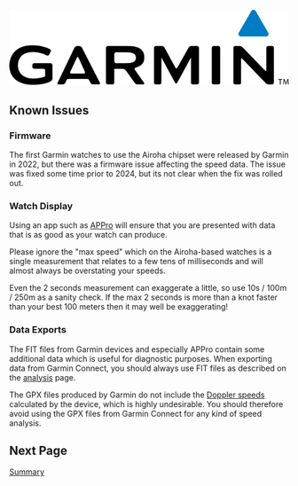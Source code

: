 ![GP3S Logo](../img/Garmin_logo_2006.png)



## Known Issues

### Firmware

The first Garmin watches to use the Airoha chipset were released by Garmin in 2022, but there was a firmware issue affecting the speed data. The issue was fixed some time prior to 2024, but its not clear when the fix was rolled out.




### Watch Display

Using an app such as [APPro](https://apps.garmin.com/apps/9567700b-6587-44be-9708-879bfc844791) will ensure that you are presented with data that is as good as your watch can produce.

Please ignore the "max speed" which on the Airoha-based watches is a single measurement that relates to a few tens of milliseconds and will almost always be overstating your speeds.

Even the 2 seconds measurement can exaggerate a little, so use 10s / 100m / 250m as a sanity check. If the max 2 seconds is more than a knot faster than your best 100 meters then it may well be exaggerating!




### Data Exports

The FIT files from Garmin devices and especially APPro contain some additional data which is useful for diagnostic purposes. When exporting data from Garmin Connect, you should always use FIT files as described on the [analysis](../analysis/README.md) page.

The GPX files produced by Garmin do not include the [Doppler speeds]((https://medium.com/@mikeg888/the-importance-of-doppler-b886b14bb65d)) calculated by the device, which is highly undesirable. You should therefore avoid using the GPX files from Garmin Connect for any kind of speed analysis.





## Next Page

[Summary](../README.md#summary)
